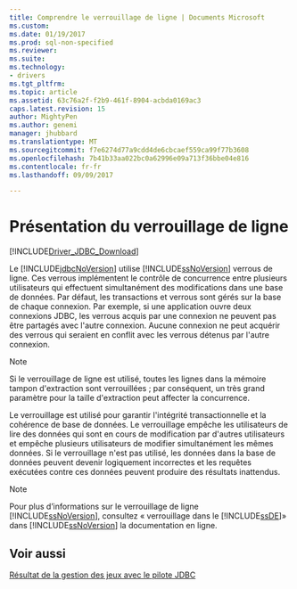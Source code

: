 ```yaml
---
title: Comprendre le verrouillage de ligne | Documents Microsoft
ms.custom: 
ms.date: 01/19/2017
ms.prod: sql-non-specified
ms.reviewer: 
ms.suite: 
ms.technology:
- drivers
ms.tgt_pltfrm: 
ms.topic: article
ms.assetid: 63c76a2f-f2b9-461f-8904-acbda0169ac3
caps.latest.revision: 15
author: MightyPen
ms.author: genemi
manager: jhubbard
ms.translationtype: MT
ms.sourcegitcommit: f7e6274d77a9cdd4de6cbcaef559ca99f77b3608
ms.openlocfilehash: 7b41b33aa022bc0a62996e09a713f36bbe04e816
ms.contentlocale: fr-fr
ms.lasthandoff: 09/09/2017

---
```

# <a name="understanding-row-locking"></a>Présentation du verrouillage de ligne
[!INCLUDE[Driver_JDBC_Download](../../includes/driver_jdbc_download.md)]

  Le [!INCLUDE[jdbcNoVersion](../../includes/jdbcnoversion_md.md)] utilise [!INCLUDE[ssNoVersion](../../includes/ssnoversion_md.md)] verrous de ligne. Ces verrous implémentent le contrôle de concurrence entre plusieurs utilisateurs qui effectuent simultanément des modifications dans une base de données. Par défaut, les transactions et verrous sont gérés sur la base de chaque connexion. Par exemple, si une application ouvre deux connexions JDBC, les verrous acquis par une connexion ne peuvent pas être partagés avec l'autre connexion. Aucune connexion ne peut acquérir des verrous qui seraient en conflit avec les verrous détenus par l'autre connexion.  
  
> [!NOTE]  
>  Si le verrouillage de ligne est utilisé, toutes les lignes dans la mémoire tampon d'extraction sont verrouillées ; par conséquent, un très grand paramètre pour la taille d'extraction peut affecter la concurrence.  
  
 Le verrouillage est utilisé pour garantir l'intégrité transactionnelle et la cohérence de base de données. Le verrouillage empêche les utilisateurs de lire des données qui sont en cours de modification par d'autres utilisateurs et empêche plusieurs utilisateurs de modifier simultanément les mêmes données. Si le verrouillage n'est pas utilisé, les données dans la base de données peuvent devenir logiquement incorrectes et les requêtes exécutées contre ces données peuvent produire des résultats inattendus.  
  
> [!NOTE]  
>  Pour plus d’informations sur le verrouillage de ligne [!INCLUDE[ssNoVersion](../../includes/ssnoversion_md.md)], consultez « verrouillage dans le [!INCLUDE[ssDE](../../includes/ssde_md.md)]» dans [!INCLUDE[ssNoVersion](../../includes/ssnoversion_md.md)] la documentation en ligne.  
  
## <a name="see-also"></a>Voir aussi  
 [Résultat de la gestion des jeux avec le pilote JDBC](../../connect/jdbc/managing-result-sets-with-the-jdbc-driver.md)  
  
  

